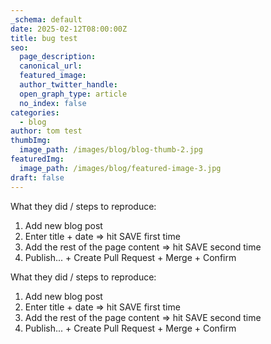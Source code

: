 ```yaml
---
_schema: default
date: 2025-02-12T08:00:00Z
title: bug test
seo:
  page_description:
  canonical_url:
  featured_image:
  author_twitter_handle:
  open_graph_type: article
  no_index: false
categories:
  - blog
author: tom test
thumbImg:
  image_path: /images/blog/blog-thumb-2.jpg
featuredImg:
  image_path: /images/blog/featured-image-3.jpg
draft: false
---
```

What they did / steps to reproduce:

1. Add new blog post
2. Enter title + date =&gt; hit SAVE first time
3. Add the rest of the page content =&gt; hit SAVE second time
4. Publish... + Create Pull Request + Merge + Confirm

What they did / steps to reproduce:

1. Add new blog post
2. Enter title + date =&gt; hit SAVE first time
3. Add the rest of the page content =&gt; hit SAVE second time
4. Publish... + Create Pull Request + Merge + Confirm

&nbsp;